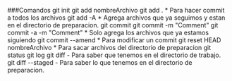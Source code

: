 ###Comandos
git init
git add nombreArchivo
git add . * Para hacer commit a todos los archivos
git add -A * Agrega archivos que ya seguimos y estan en el directorio de preparacion.
git commit
git commit -m "Comment"
git commit -a -m "Comment" * Solo agrega los archivos que ya estamos siguiendo
git commit --amend * Para modificar un commit
git reset HEAD nombreArchivo * Para sacar archivos del directorio de preparacion
git status
git log
git diff - Para saber que tenemos en el directorio de trabajo.
git diff --staged - Para saber lo que tenemos en el directorio de preparacion.